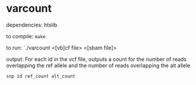 # varcount

dependencies: htslib

to compile: `make`

to run: `./varcount <[vb]cf file> <[sbam file]>

output: For each id in the vcf file, outputs a count for the number of reads
overlapping the ref allele and the number of reads overlapping the alt allele

`snp id ref_count alt_count`

